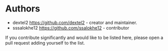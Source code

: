 # Authors

- dextel2 <https://github.com/dextel2> - creator and maintainer.
- sssalokhe12 <https://github.com/ssalokhe12> - contributor

If you contribute significantly and would like to be listed here, please open a pull request adding yourself to the list.
